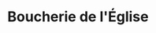 ---
title: "Boucherie de l'Église"
url: /soisy-sous-montmorency/boucherie-de-leglise/
shop: boucherie
---